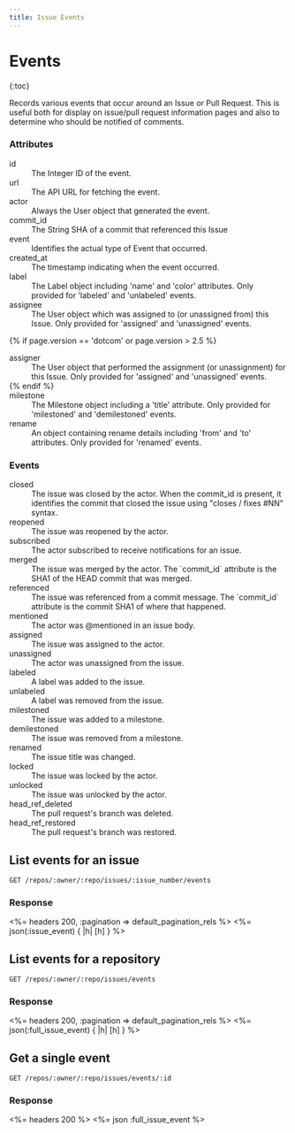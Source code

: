 ```yaml
---
title: Issue Events
---
```


# Events

{:toc}

Records various events that occur around an Issue or Pull Request. This is
useful both for display on issue/pull request information pages and also to
determine who should be notified of comments.

### Attributes

<dl>
  <dt>id</dt>
  <dd>The Integer ID of the event.</dd>

  <dt>url</dt>
  <dd>The API URL for fetching the event.</dd>

  <dt>actor</dt>
  <dd>Always the User object that generated the event.</dd>

  <dt>commit_id</dt>
  <dd>The String SHA of a commit that referenced this Issue</dd>

  <dt>event</dt>
  <dd>Identifies the actual type of Event that occurred.</dd>

  <dt>created_at</dt>
  <dd>The timestamp indicating when the event occurred.</dd>

  <dt>label</dt>
  <dd>The Label object including 'name' and 'color' attributes. Only provided for 'labeled'
  and 'unlabeled' events.</dd>

  <dt>assignee</dt>
  <dd>The User object which was assigned to (or unassigned from) this Issue. Only provided for 'assigned' and 'unassigned' events.</dd>

  {% if page.version == 'dotcom' or page.version > 2.5 %}
  <dt>assigner</dt>
  <dd>The User object that performed the assignment (or unassignment) for this Issue. Only provided for 'assigned' and 'unassigned' events.</dd>
  {% endif %}

  <dt>milestone</dt>
  <dd>The Milestone object including a 'title' attribute. Only provided for 'milestoned' and
  'demilestoned' events.</dd>

  <dt>rename</dt>
  <dd>An object containing rename details including 'from' and 'to' attributes. Only
  provided for 'renamed' events.</dd>
</dl>

### Events

<dl>
  <dt>closed</dt>
  <dd>The issue was closed by the actor. When the commit_id is present, it
  identifies the commit that closed the issue using "closes / fixes #NN"
  syntax.</dd>


  <dt>reopened</dt>
  <dd>The issue was reopened by the actor.</dd>

  <dt>subscribed</dt>
  <dd>The actor subscribed to receive notifications for an issue.</dd>

  <dt>merged</dt>
  <dd>The issue was merged by the actor. The `commit_id` attribute is the SHA1 of
  the HEAD commit that was merged.</dd>

  <dt>referenced</dt>
  <dd>The issue was referenced from a commit message. The `commit_id` attribute is
  the commit SHA1 of where that happened.</dd>

  <dt>mentioned</dt>
  <dd>The actor was @mentioned in an issue body.</dd>

  <dt>assigned</dt>
  <dd>The issue was assigned to the actor.</dd>

  <dt>unassigned</dt>
  <dd>The actor was unassigned from the issue.</dd>

  <dt>labeled</dt>
  <dd>A label was added to the issue.</dd>

  <dt>unlabeled</dt>
  <dd>A label was removed from the issue.</dd>

  <dt>milestoned</dt>
  <dd>The issue was added to a milestone.</dd>

  <dt>demilestoned</dt>
  <dd>The issue was removed from a milestone.</dd>

  <dt>renamed</dt>
  <dd>The issue title was changed.</dd>

  <dt>locked</dt>
  <dd>The issue was locked by the actor.</dd>

  <dt>unlocked</dt>
  <dd>The issue was unlocked by the actor.</dd>

  <dt>head_ref_deleted</dt>
  <dd>The pull request's branch was deleted.</dd>

  <dt>head_ref_restored</dt>
  <dd>The pull request's branch was restored.</dd>
</dl>

## List events for an issue

    GET /repos/:owner/:repo/issues/:issue_number/events

### Response

<%= headers 200, :pagination => default_pagination_rels %>
<%= json(:issue_event) { |h| [h] } %>

## List events for a repository

    GET /repos/:owner/:repo/issues/events

### Response

<%= headers 200, :pagination => default_pagination_rels %>
<%= json(:full_issue_event) { |h| [h] } %>

## Get a single event

    GET /repos/:owner/:repo/issues/events/:id

### Response

<%= headers 200 %>
<%= json :full_issue_event %>
